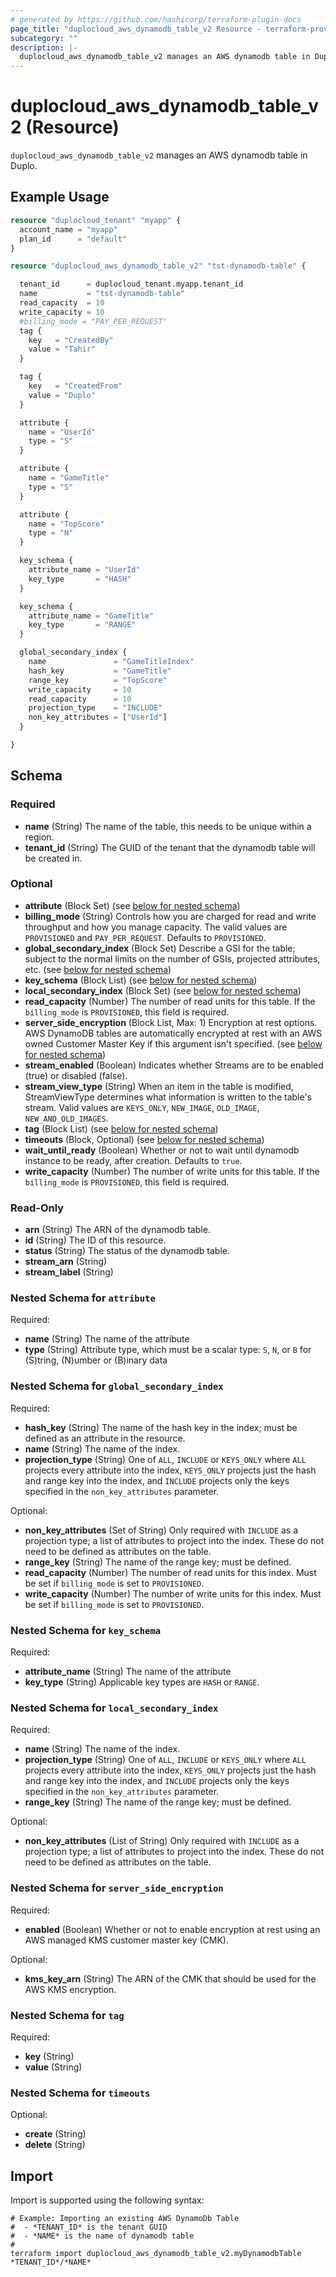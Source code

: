 ```yaml
---
# generated by https://github.com/hashicorp/terraform-plugin-docs
page_title: "duplocloud_aws_dynamodb_table_v2 Resource - terraform-provider-duplocloud"
subcategory: ""
description: |-
  duplocloud_aws_dynamodb_table_v2 manages an AWS dynamodb table in Duplo.
---
```


# duplocloud_aws_dynamodb_table_v2 (Resource)

`duplocloud_aws_dynamodb_table_v2` manages an AWS dynamodb table in Duplo.

## Example Usage

```terraform
resource "duplocloud_tenant" "myapp" {
  account_name = "myapp"
  plan_id      = "default"
}

resource "duplocloud_aws_dynamodb_table_v2" "tst-dynamodb-table" {

  tenant_id      = duplocloud_tenant.myapp.tenant_id
  name           = "tst-dynamodb-table"
  read_capacity  = 10
  write_capacity = 10
  #billing_mode = "PAY_PER_REQUEST"
  tag {
    key   = "CreatedBy"
    value = "Tahir"
  }

  tag {
    key   = "CreatedFrom"
    value = "Duplo"
  }

  attribute {
    name = "UserId"
    type = "S"
  }

  attribute {
    name = "GameTitle"
    type = "S"
  }

  attribute {
    name = "TopScore"
    type = "N"
  }

  key_schema {
    attribute_name = "UserId"
    key_type       = "HASH"
  }

  key_schema {
    attribute_name = "GameTitle"
    key_type       = "RANGE"
  }

  global_secondary_index {
    name               = "GameTitleIndex"
    hash_key           = "GameTitle"
    range_key          = "TopScore"
    write_capacity     = 10
    read_capacity      = 10
    projection_type    = "INCLUDE"
    non_key_attributes = ["UserId"]
  }

}
```

<!-- schema generated by tfplugindocs -->
## Schema

### Required

- **name** (String) The name of the table, this needs to be unique within a region.
- **tenant_id** (String) The GUID of the tenant that the dynamodb table will be created in.

### Optional

- **attribute** (Block Set) (see [below for nested schema](#nestedblock--attribute))
- **billing_mode** (String) Controls how you are charged for read and write throughput and how you manage capacity. The valid values are `PROVISIONED` and `PAY_PER_REQUEST`. Defaults to `PROVISIONED`.
- **global_secondary_index** (Block Set) Describe a GSI for the table; subject to the normal limits on the number of GSIs, projected attributes, etc. (see [below for nested schema](#nestedblock--global_secondary_index))
- **key_schema** (Block List) (see [below for nested schema](#nestedblock--key_schema))
- **local_secondary_index** (Block Set) (see [below for nested schema](#nestedblock--local_secondary_index))
- **read_capacity** (Number) The number of read units for this table. If the `billing_mode` is `PROVISIONED`, this field is required.
- **server_side_encryption** (Block List, Max: 1) Encryption at rest options. AWS DynamoDB tables are automatically encrypted at rest with an AWS owned Customer Master Key if this argument isn't specified. (see [below for nested schema](#nestedblock--server_side_encryption))
- **stream_enabled** (Boolean) Indicates whether Streams are to be enabled (true) or disabled (false).
- **stream_view_type** (String) When an item in the table is modified, StreamViewType determines what information is written to the table's stream. Valid values are `KEYS_ONLY`, `NEW_IMAGE`, `OLD_IMAGE`, `NEW_AND_OLD_IMAGES`.
- **tag** (Block List) (see [below for nested schema](#nestedblock--tag))
- **timeouts** (Block, Optional) (see [below for nested schema](#nestedblock--timeouts))
- **wait_until_ready** (Boolean) Whether or not to wait until dynamodb instance to be ready, after creation. Defaults to `true`.
- **write_capacity** (Number) The number of write units for this table. If the `billing_mode` is `PROVISIONED`, this field is required.

### Read-Only

- **arn** (String) The ARN of the dynamodb table.
- **id** (String) The ID of this resource.
- **status** (String) The status of the dynamodb table.
- **stream_arn** (String)
- **stream_label** (String)

<a id="nestedblock--attribute"></a>
### Nested Schema for `attribute`

Required:

- **name** (String) The name of the attribute
- **type** (String) Attribute type, which must be a scalar type: `S`, `N`, or `B` for (S)tring, (N)umber or (B)inary data


<a id="nestedblock--global_secondary_index"></a>
### Nested Schema for `global_secondary_index`

Required:

- **hash_key** (String) The name of the hash key in the index; must be defined as an attribute in the resource.
- **name** (String) The name of the index.
- **projection_type** (String) One of `ALL`, `INCLUDE` or `KEYS_ONLY` where `ALL` projects every attribute into the index, `KEYS_ONLY` projects just the hash and range key into the index, and `INCLUDE` projects only the keys specified in the `non_key_attributes` parameter.

Optional:

- **non_key_attributes** (Set of String) Only required with `INCLUDE` as a projection type; a list of attributes to project into the index. These do not need to be defined as attributes on the table.
- **range_key** (String) The name of the range key; must be defined.
- **read_capacity** (Number) The number of read units for this index. Must be set if `billing_mode` is set to `PROVISIONED`.
- **write_capacity** (Number) The number of write units for this index. Must be set if `billing_mode` is set to `PROVISIONED`.


<a id="nestedblock--key_schema"></a>
### Nested Schema for `key_schema`

Required:

- **attribute_name** (String) The name of the attribute
- **key_type** (String) Applicable key types are `HASH` or `RANGE`.


<a id="nestedblock--local_secondary_index"></a>
### Nested Schema for `local_secondary_index`

Required:

- **name** (String) The name of the index.
- **projection_type** (String) One of `ALL`, `INCLUDE` or `KEYS_ONLY` where `ALL` projects every attribute into the index, `KEYS_ONLY` projects just the hash and range key into the index, and `INCLUDE` projects only the keys specified in the `non_key_attributes` parameter.
- **range_key** (String) The name of the range key; must be defined.

Optional:

- **non_key_attributes** (List of String) Only required with `INCLUDE` as a projection type; a list of attributes to project into the index. These do not need to be defined as attributes on the table.


<a id="nestedblock--server_side_encryption"></a>
### Nested Schema for `server_side_encryption`

Required:

- **enabled** (Boolean) Whether or not to enable encryption at rest using an AWS managed KMS customer master key (CMK).

Optional:

- **kms_key_arn** (String) The ARN of the CMK that should be used for the AWS KMS encryption.


<a id="nestedblock--tag"></a>
### Nested Schema for `tag`

Required:

- **key** (String)
- **value** (String)


<a id="nestedblock--timeouts"></a>
### Nested Schema for `timeouts`

Optional:

- **create** (String)
- **delete** (String)

## Import

Import is supported using the following syntax:

```shell
# Example: Importing an existing AWS DynamoDb Table
#  - *TENANT_ID* is the tenant GUID
#  - *NAME* is the name of dynamodb table
#
terraform import duplocloud_aws_dynamodb_table_v2.myDynamodbTable *TENANT_ID*/*NAME*
```
